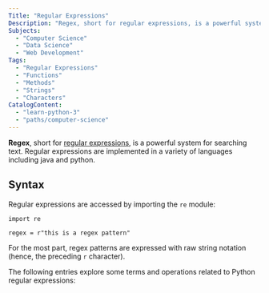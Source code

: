 ```yaml
---
Title: "Regular Expressions"
Description: "Regex, short for regular expressions, is a powerful system for searching text."
Subjects:
  - "Computer Science"
  - "Data Science"
  - "Web Development"
Tags:
  - "Regular Expressions"
  - "Functions"
  - "Methods"
  - "Strings"
  - "Characters"
CatalogContent:
  - "learn-python-3"
  - "paths/computer-science"
---
```


**Regex**, short for [regular expressions](https://www.codecademy.com/resources/docs/general/regular-expressions), is a powerful system for searching text. Regular expressions are implemented in a variety of languages including java and python.

## Syntax

Regular expressions are accessed by importing the `re` module:

```pseudo
import re

regex = r"this is a regex pattern"
```

For the most part, regex patterns are expressed with raw string notation (hence, the preceding `r` character).

The following entries explore some terms and operations related to Python regular expressions:
